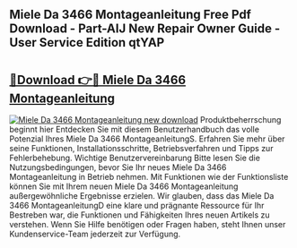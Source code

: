 ## Miele Da 3466 Montageanleitung Free Pdf Download - Part-AIJ New Repair Owner Guide - User Service Edition qtYAP

# <h2><a href="http://df7w56.blite.top/?on=Miele+Da+3466+Montageanleitung">🔗Download 👉🔴 Miele Da 3466 Montageanleitung</a></h2>

[![Miele Da 3466 Montageanleitung new download](https://i.imgur.com/lujVjoI.png)](http://df7w56.blite.top/?on=Miele+Da+3466+Montageanleitung)
Produktbeherrschung beginnt hier Entdecken Sie mit diesem Benutzerhandbuch das volle Potenzial Ihres Miele Da 3466 MontageanleitungS. Erfahren Sie mehr über seine Funktionen, Installationsschritte, Betriebsverfahren und Tipps zur Fehlerbehebung. Wichtige Benutzervereinbarung Bitte lesen Sie die Nutzungsbedingungen, bevor Sie Ihr neues Miele Da 3466 Montageanleitung in Betrieb nehmen. Mit Funktionen wie der Funktionsliste können Sie mit Ihrem neuen Miele Da 3466 Montageanleitung außergewöhnliche Ergebnisse erzielen. Wir glauben, dass das Miele Da 3466 MontageanleitungD eine klare und prägnante Ressource für Ihr Bestreben war, die Funktionen und Fähigkeiten Ihres neuen Artikels zu verstehen. Wenn Sie Hilfe benötigen oder Fragen haben, steht Ihnen unser Kundenservice-Team jederzeit zur Verfügung.
